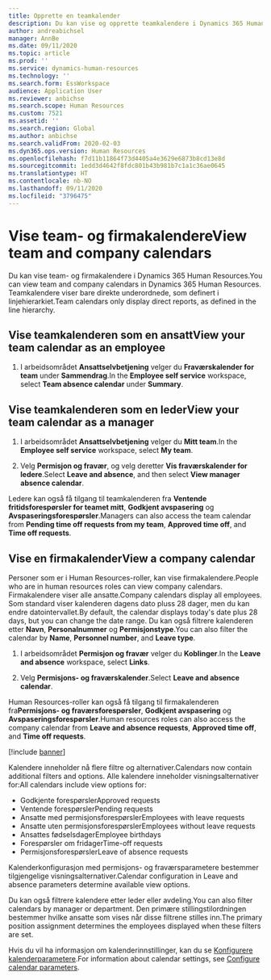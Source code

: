 ```yaml
---
title: Opprette en teamkalender
description: Du kan vise og opprette teamkalendere i Dynamics 365 Human Resources.
author: andreabichsel
manager: AnnBe
ms.date: 09/11/2020
ms.topic: article
ms.prod: ''
ms.service: dynamics-human-resources
ms.technology: ''
ms.search.form: EssWorkspace
audience: Application User
ms.reviewer: anbichse
ms.search.scope: Human Resources
ms.custom: 7521
ms.assetid: ''
ms.search.region: Global
ms.author: anbichse
ms.search.validFrom: 2020-02-03
ms.dyn365.ops.version: Human Resources
ms.openlocfilehash: f7d11b11864f73d4405a4e3629e6873b8cd13e8d
ms.sourcegitcommit: 1edd3d4642f8fdc801b43b981b7c1a1c36ae0645
ms.translationtype: HT
ms.contentlocale: nb-NO
ms.lasthandoff: 09/11/2020
ms.locfileid: "3796475"
---
```

# <a name="view-team-and-company-calendars"></a><span data-ttu-id="d2d0d-103">Vise team- og firmakalendere</span><span class="sxs-lookup"><span data-stu-id="d2d0d-103">View team and company calendars</span></span>

<span data-ttu-id="d2d0d-104">Du kan vise team- og firmakalendere i Dynamics 365 Human Resources.</span><span class="sxs-lookup"><span data-stu-id="d2d0d-104">You can view team and company calendars in Dynamics 365 Human Resources.</span></span> <span data-ttu-id="d2d0d-105">Teamkalendere viser bare direkte underordnede, som definert i linjehierarkiet.</span><span class="sxs-lookup"><span data-stu-id="d2d0d-105">Team calendars only display direct reports, as defined in the line hierarchy.</span></span>

## <a name="view-your-team-calendar-as-an-employee"></a><span data-ttu-id="d2d0d-106">Vise teamkalenderen som en ansatt</span><span class="sxs-lookup"><span data-stu-id="d2d0d-106">View your team calendar as an employee</span></span>

1. <span data-ttu-id="d2d0d-107">I arbeidsområdet **Ansattselvbetjening** velger du **Fraværskalender for team** under **Sammendrag**.</span><span class="sxs-lookup"><span data-stu-id="d2d0d-107">In the **Employee self service** workspace, select **Team absence calendar** under **Summary**.</span></span>

## <a name="view-your-team-calendar-as-a-manager"></a><span data-ttu-id="d2d0d-108">Vise teamkalenderen som en leder</span><span class="sxs-lookup"><span data-stu-id="d2d0d-108">View your team calendar as a manager</span></span>

1. <span data-ttu-id="d2d0d-109">I arbeidsområdet **Ansattselvbetjening** velger du **Mitt team**.</span><span class="sxs-lookup"><span data-stu-id="d2d0d-109">In the **Employee self service** workspace, select **My team**.</span></span>

2. <span data-ttu-id="d2d0d-110">Velg **Permisjon og fravær**, og velg deretter **Vis fraværskalender for ledere**.</span><span class="sxs-lookup"><span data-stu-id="d2d0d-110">Select **Leave and absence**, and then select **View manager absence calendar**.</span></span>

<span data-ttu-id="d2d0d-111">Ledere kan også få tilgang til teamkalenderen fra **Ventende fritidsforespørsler for teamet mitt**, **Godkjent avspasering** og **Avspaseringsforespørsler**.</span><span class="sxs-lookup"><span data-stu-id="d2d0d-111">Managers can also access the team calendar from **Pending time off requests from my team**, **Approved time off**, and **Time off requests**.</span></span> 

## <a name="view-a-company-calendar"></a><span data-ttu-id="d2d0d-112">Vise en firmakalender</span><span class="sxs-lookup"><span data-stu-id="d2d0d-112">View a company calendar</span></span>

<span data-ttu-id="d2d0d-113">Personer som er i Human Resources-roller, kan vise firmakalendere.</span><span class="sxs-lookup"><span data-stu-id="d2d0d-113">People who are in human resources roles can view company calendars.</span></span> <span data-ttu-id="d2d0d-114">Firmakalendere viser alle ansatte.</span><span class="sxs-lookup"><span data-stu-id="d2d0d-114">Company calendars display all employees.</span></span> <span data-ttu-id="d2d0d-115">Som standard viser kalenderen dagens dato pluss 28 dager, men du kan endre datointervallet.</span><span class="sxs-lookup"><span data-stu-id="d2d0d-115">By default, the calendar displays today's date plus 28 days, but you can change the date range.</span></span> <span data-ttu-id="d2d0d-116">Du kan også filtrere kalenderen etter **Navn**, **Personalnummer** og **Permisjonstype**.</span><span class="sxs-lookup"><span data-stu-id="d2d0d-116">You can also filter the calendar by **Name**, **Personnel number**, and **Leave type**.</span></span>

1. <span data-ttu-id="d2d0d-117">I arbeidsområdet **Permisjon og fravær** velger du **Koblinger**.</span><span class="sxs-lookup"><span data-stu-id="d2d0d-117">In the **Leave and absence** workspace, select **Links**.</span></span>

2. <span data-ttu-id="d2d0d-118">Velg **Permisjons- og fraværskalender**.</span><span class="sxs-lookup"><span data-stu-id="d2d0d-118">Select **Leave and absence calendar**.</span></span>

<span data-ttu-id="d2d0d-119">Human Resources-roller kan også få tilgang til firmakalenderen fra**Permisjons- og fraværsforespørsler**, **Godkjent avspasering** og **Avspaseringsforespørsler**.</span><span class="sxs-lookup"><span data-stu-id="d2d0d-119">Human resources roles can also access the company calendar from **Leave and absence requests**, **Approved time off**, and **Time off requests**.</span></span> 

[!include [banner](includes/preview-feature.md)]

<span data-ttu-id="d2d0d-120">Kalendere inneholder nå flere filtre og alternativer.</span><span class="sxs-lookup"><span data-stu-id="d2d0d-120">Calendars now contain additional filters and options.</span></span> <span data-ttu-id="d2d0d-121">Alle kalendere inneholder visningsalternativer for:</span><span class="sxs-lookup"><span data-stu-id="d2d0d-121">All calendars include view options for:</span></span>

- <span data-ttu-id="d2d0d-122">Godkjente forespørsler</span><span class="sxs-lookup"><span data-stu-id="d2d0d-122">Approved requests</span></span>
- <span data-ttu-id="d2d0d-123">Ventende forespørsler</span><span class="sxs-lookup"><span data-stu-id="d2d0d-123">Pending requests</span></span>
- <span data-ttu-id="d2d0d-124">Ansatte med permisjonsforespørsler</span><span class="sxs-lookup"><span data-stu-id="d2d0d-124">Employees with leave requests</span></span>
- <span data-ttu-id="d2d0d-125">Ansatte uten permisjonsforespørsler</span><span class="sxs-lookup"><span data-stu-id="d2d0d-125">Employees without leave requests</span></span>
- <span data-ttu-id="d2d0d-126">Ansattes fødselsdager</span><span class="sxs-lookup"><span data-stu-id="d2d0d-126">Employee birthdays</span></span>
- <span data-ttu-id="d2d0d-127">Forespørsler om fridager</span><span class="sxs-lookup"><span data-stu-id="d2d0d-127">Time-off requests</span></span> 
- <span data-ttu-id="d2d0d-128">Permisjonsforespørsler</span><span class="sxs-lookup"><span data-stu-id="d2d0d-128">Leave of absence requests</span></span>

<span data-ttu-id="d2d0d-129">Kalenderkonfigurasjon med permisjons- og fraværsparametere bestemmer tilgjengelige visningsalternativer.</span><span class="sxs-lookup"><span data-stu-id="d2d0d-129">Calendar configuration in Leave and absence parameters determine available view options.</span></span>

<span data-ttu-id="d2d0d-130">Du kan også filtrere kalendere etter leder eller avdeling.</span><span class="sxs-lookup"><span data-stu-id="d2d0d-130">You can also filter calendars by manager or department.</span></span> <span data-ttu-id="d2d0d-131">Den primære stillingstilordningen bestemmer hvilke ansatte som vises når disse filtrene stilles inn.</span><span class="sxs-lookup"><span data-stu-id="d2d0d-131">The primary position assignment determines the employees displayed when these filters are set.</span></span> 

<span data-ttu-id="d2d0d-132">Hvis du vil ha informasjon om kalenderinnstillinger, kan du se [Konfigurere kalenderparametere](hr-leave-and-absence-parameters.md?configure-calendar-parameters).</span><span class="sxs-lookup"><span data-stu-id="d2d0d-132">For information about calendar settings, see [Configure calendar parameters](hr-leave-and-absence-parameters.md?configure-calendar-parameters).</span></span>

